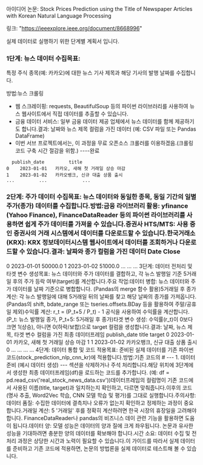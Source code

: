 아이디어 논문: Stock Prices Prediction using the Title of Newspaper Articles with Korean Natural Language Processing
 
링크: "https://ieeexplore.ieee.org/document/8668996"

실제 데이터로 실행하기 위한 단계별 계획서 입니다.


### 1단계: 뉴스 데이터 수집목표: 

특정 주식 종목(예: 카카오)에 대한 뉴스 기사 제목과 해당 기사의 발행 날짜를 수집합니다.

방법:뉴스 크롤링
* 웹 스크레이핑: requests, BeautifulSoup 등의 파이썬 라이브러리를 사용하여 뉴스 웹사이트에서 직접 데이터를 추출할 수 있습니다. 
* 금융 데이터 서비스: 일부 금융 데이터 제공 업체에서 뉴스 데이터를 함께 제공하기도 합니다.결과: 날짜와 뉴스 제목 컬럼을 가진 데이터 (예: CSV 파일 또는 Pandas DataFrame)
* 이번 서브 프로젝트에서는, 이 과정을 무료 오픈소스 크롤러를 이용하겠음.(크롤링 코드 구축 시간 절감을 위함.) ----완료


```
  publish_date         title
0    2023-01-01   카카오, 새해 첫 거래일 상승 마감
1    2023-01-02   카카오뱅크, 신규 대출 상품 출시
...         ...             ...
```

### 2단계: 주가 데이터 수집목표: 뉴스 데이터와 동일한 종목, 동일 기간의 일별 주가(종가) 데이터를 수집합니다.방법:금융 라이브러리 활용: yfinance (Yahoo Finance), FinanceDataReader 등의 파이썬 라이브러리를 사용하면 쉽게 주가 데이터를 가져올 수 있습니다.증권사 HTS/MTS: 사용 중인 증권사의 거래 시스템에서 데이터를 다운로드할 수 있습니다.한국거래소(KRX): KRX 정보데이터시스템 웹사이트에서 데이터를 조회하거나 다운로드할 수 있습니다.결과: 날짜와 종가 컬럼을 가진 데이터        Date     Close
0 2023-01-01   50000.0
1 2023-01-02   51000.0
...      ...       ...
3단계: 데이터 전처리 및 타겟 변수 생성목표: 뉴스 데이터와 주가 데이터를 결합하고, 각 뉴스 발행일 기준 5거래일 후의 주가 등락 여부(target)를 계산합니다.주요 작업:데이터 병합: 뉴스 데이터와 주가 데이터를 날짜 기준으로 병합합니다. (Pandas의 merge 함수 활용)5거래일 후 종가 계산: 각 뉴스 발행일에 대해 5거래일 뒤의 날짜를 찾고 해당 날짜의 종가를 가져옵니다. (Pandas의 shift, bdate_range 또는 tseries.offsets.BDay 등을 활용하여 주말/공휴일 제외)수익률 계산: r_t = (P_t+5 / P_t) - 1 공식을 사용하여 수익률을 계산합니다. (P_t: 뉴스 발행일 종가, P_t+5: 5거래일 후 종가)타겟 변수 생성: 수익률(r_t)이 0보다 크면 1(상승), 아니면 0(하락/보합)으로 target 컬럼을 생성합니다.결과: 날짜, 뉴스 제목, 타겟 변수 컬럼을 가진 최종 데이터프레임   publish_date         title  target
0    2023-01-01   카카오, 새해 첫 거래일 상승 마감       1
1    2023-01-02   카카오뱅크, 신규 대출 상품 출시       0
...         ...             ...     ...
4단계: 데이터 통합 및 코드 적용목표: 준비된 실제 데이터를 기존 파이썬 코드(stock_prediction_nlp_cnn_kr)에 적용합니다.방법:기존 코드의 # --- 1. 데이터 준비 (예시 데이터 생성) --- 섹션을 삭제하거나 주석 처리합니다.해당 위치에 3단계에서 생성한 최종 데이터프레임(df)을 로드하는 코드를 추가합니다. (예: df = pd.read_csv('real_stock_news_data.csv'))데이터프레임의 컬럼명이 기존 코드에서 사용된 이름(title, target)과 일치하는지 확인하고, 다르면 맞춰줍니다.이후의 코드(명사 추출, Word2Vec 학습, CNN 모델 학습 및 평가)를 그대로 실행합니다.주의사항:데이터 품질: 수집한 데이터에 결측치나 오류가 없는지 확인하고 정제하는 과정이 중요합니다.거래일 계산: 5 '거래일' 후를 정확히 계산하려면 한국 시장의 휴장일을 고려해야 합니다. FinanceDataReader나 pandas의 비즈니스 데이 관련 기능을 활용하면 도움이 됩니다.데이터 양: 모델 성능은 데이터의 양과 질에 크게 좌우됩니다. 논문과 유사한 성능을 기대하려면 충분한 양의 데이터를 확보해야 합니다.시간 소요: 데이터 수집 및 전처리 과정은 상당한 시간과 노력이 필요할 수 있습니다.이 가이드를 따라서 실제 데이터를 준비하고 기존 코드에 적용하면, 논문의 방법론을 실제 데이터로 테스트해 볼 수 있습니다.
